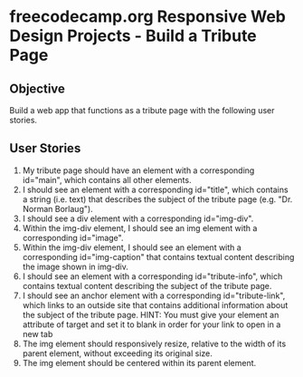 # freecodecamp.org Responsive Web Design Projects - Build a Tribute Page
## Objective
Build a web app that functions as a tribute page with the following user stories.
## User Stories
1. My tribute page should have an element with a corresponding id="main", which contains all other elements.
2. I should see an element with a corresponding id="title", which contains a string (i.e. text) that describes the subject of the tribute page (e.g. "Dr. Norman Borlaug").
3. I should see a div element with a corresponding id="img-div".
4. Within the img-div element, I should see an img element with a corresponding id="image".
5. Within the img-div element, I should see an element with a corresponding id="img-caption" that contains textual content describing the image shown in img-div.
6. I should see an element with a corresponding id="tribute-info", which contains textual content describing the subject of the tribute page.
7. I should see an anchor element with a corresponding id="tribute-link", which links to an outside site that contains additional information about the subject of the tribute page. HINT: You must give your element an attribute of target and set it to blank in order for your link to open in a new tab
8. The img element should responsively resize, relative to the width of its parent element, without exceeding its original size.
9. The img element should be centered within its parent element.
